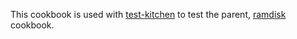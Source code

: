 This cookbook is used with [test-kitchen](http://kitchen.ci/) to test the parent, [ramdisk](https://supermarket.chef.io/cookbooks/ramdisk) cookbook.
